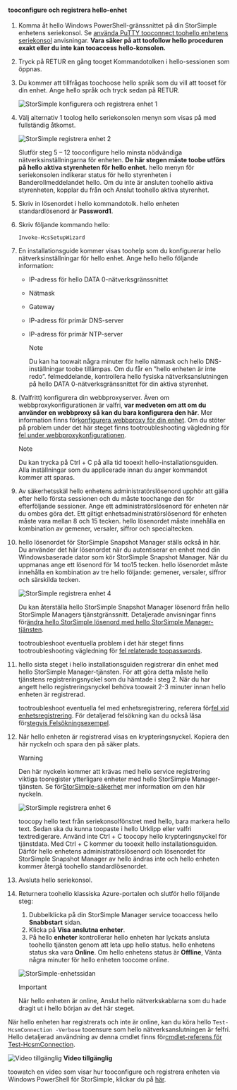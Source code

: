 <!--author=alkohli last changed: 12/01/15-->


#### <a name="tooconfigure-and-register-hello-device"></a>tooconfigure och registrera hello-enhet
1. Komma åt hello Windows PowerShell-gränssnittet på din StorSimple enhetens seriekonsol. Se [använda PuTTY tooconnect toohello enhetens seriekonsol](#use-putty-to-connect-to-the-device-serial-console) anvisningar. **Vara säker på att toofollow hello proceduren exakt eller du inte kan tooaccess hello-konsolen.**
2. Tryck på RETUR en gång tooget Kommandotolken i hello-sessionen som öppnas. 
3. Du kommer att tillfrågas toochoose hello språk som du vill att tooset för din enhet. Ange hello språk och tryck sedan på RETUR. 
   
    ![StorSimple konfigurera och registrera enhet 1](./media/storsimple-configure-and-register-device/HCS_RegisterYourDevice1-include.png)
4. Välj alternativ 1 toolog hello seriekonsolen menyn som visas på med fullständig åtkomst. 
   
    ![StorSimple registrera enhet 2](./media/storsimple-configure-and-register-device/HCS_RegisterYourDevice2-include.png)
   
     Slutför steg 5 – 12 tooconfigure hello minsta nödvändiga nätverksinställningarna för enheten. **De här stegen måste toobe utförs på hello aktiva styrenheten för hello enhet.** hello menyn för seriekonsolen indikerar status för hello styrenheten i Banderollmeddelandet hello. Om du inte är ansluten toohello aktiva styrenheten, kopplar du från och Anslut toohello aktiva styrenhet.
5. Skriv in lösenordet i hello kommandotolk. hello enheten standardlösenord är **Password1**.
6. Skriv följande kommando hello:
   
     `Invoke-HcsSetupWizard` 
7. En installationsguide kommer visas toohelp som du konfigurerar hello nätverksinställningar för hello enhet. Ange hello hello följande information: 
   
   * IP-adress för hello DATA 0-nätverksgränssnittet
   * Nätmask
   * Gateway
   * IP-adress för primär DNS-server
   * IP-adress för primär NTP-server
     
     > [!NOTE]
     > Du kan ha toowait några minuter för hello nätmask och hello DNS-inställningar toobe tillämpas. Om du får en ”hello enheten är inte redo”. felmeddelande, kontrollera hello fysiska nätverksanslutningen på hello DATA 0-nätverksgränssnittet för din aktiva styrenhet.
     > 
     > 
8. (Valfritt) konfigurera din webbproxyserver. Även om webbproxykonfigurationen är valfri, **var medveten om att om du använder en webbproxy så kan du bara konfigurera den här**. Mer information finns för[konfigurera webbproxy för din enhet](../articles/storsimple/storsimple-configure-web-proxy.md). Om du stöter på problem under det här steget finns tootroubleshooting vägledning för [fel under webbproxykonfigurationen](../articles/storsimple/storsimple-troubleshoot-deployment.md#errors-during-the-optional-web-proxy-settings).

     > [!NOTE]
     > Du kan trycka på Ctrl + C på alla tid tooexit hello-installationsguiden. Alla inställningar som du applicerade innan du anger kommandot kommer att sparas.

1. Av säkerhetsskäl hello enhetens administratörslösenord upphör att gälla efter hello första sessionen och du måste toochange den för efterföljande sessioner. Ange ett administratörslösenord för enheten när du ombes göra det. Ett giltigt enhetsadministratörslösenord för enheten måste vara mellan 8 och 15 tecken. hello lösenordet måste innehålla en kombination av gemener, versaler, siffror och specialtecken.
2. hello lösenordet för StorSimple Snapshot Manager ställs också in här. Du använder det här lösenordet när du autentiserar en enhet med din Windowsbaserade dator som kör StorSimple Snapshot Manager. När du uppmanas ange ett lösenord för 14 too15 tecken. hello lösenordet måste innehålla en kombination av tre hello följande: gemener, versaler, siffror och särskilda tecken. 
   
   ![StorSimple registrera enhet 4](./media/storsimple-configure-and-register-device/HCS_RegisterYourDevice4-include.png)
   
   Du kan återställa hello StorSimple Snapshot Manager lösenord från hello StorSimple Managers tjänstgränssnitt. Detaljerade anvisningar finns för[ändra hello StorSimple lösenord med hello StorSimple Manager-tjänsten](../articles/storsimple/storsimple-change-passwords.md).
   
   tootroubleshoot eventuella problem i det här steget finns tootroubleshooting vägledning för [fel relaterade toopasswords](../articles/storsimple/storsimple-troubleshoot-deployment.md#errors-related-to-device-administrator-and-storsimple-snapshot-manager-passwords).
3. hello sista steget i hello installationsguiden registrerar din enhet med hello StorSimple Manager-tjänsten. För att göra detta måste hello tjänstens registreringsnyckel som du hämtade i steg 2. När du har angett hello registreringsnyckel behöva toowait 2-3 minuter innan hello enheten är registrerad.
   
   tootroubleshoot eventuella fel med enhetsregistrering, referera för[fel vid enhetsregistrering](../articles/storsimple/storsimple-troubleshoot-deployment.md#errors-during-device-registration). För detaljerad felsökning kan du också läsa för[stegvis Felsökningsexempel](../articles/storsimple/storsimple-troubleshoot-deployment.md#step-by-step-storsimple-troubleshooting-example).
4. När hello enheten är registrerad visas en krypteringsnyckel. Kopiera den här nyckeln och spara den på säker plats.
   
   > [!WARNING]
   > Den här nyckeln kommer att krävas med hello service registrering viktiga tooregister ytterligare enheter med hello StorSimple Manager-tjänsten. Se för[StorSimple-säkerhet](../articles/storsimple/storsimple-security.md) mer information om den här nyckeln.
   > 
   > 
   
    ![StorSimple registrera enhet 6](./media/storsimple-configure-and-register-device/HCS_RegisterYourDevice6-include.png)
   
    toocopy hello text från seriekonsolfönstret med hello, bara markera hello text. Sedan ska du kunna toopaste i hello Urklipp eller valfri textredigerare. Använd inte Ctrl + C toocopy hello krypteringsnyckel för tjänstdata. Med Ctrl + C kommer du tooexit hello installationsguiden. Därför hello enhetens administratörslösenord och lösenordet för StorSimple Snapshot Manager av hello ändras inte och hello enheten kommer återgå toohello standardlösenordet.
5. Avsluta hello seriekonsol.
6. Returnera toohello klassiska Azure-portalen och slutför hello följande steg:
   
   1. Dubbelklicka på din StorSimple Manager service tooaccess hello **Snabbstart** sidan.
   2. Klicka på **Visa anslutna enheter**.
   3. På hello **enheter** kontrollerar hello enheten har lyckats ansluta toohello tjänsten genom att leta upp hello status. hello enhetens status ska vara **Online**. Om hello enhetens status är **Offline**, Vänta några minuter för hello enheten toocome online.
   
   ![StorSimple-enhetssidan](./media/storsimple-configure-and-register-device/HCS_DevicesPageM-include.png) 
   
   > [!IMPORTANT]
   > När hello enheten är online, Anslut hello nätverkskablarna som du hade dragit ut i hello början av det här steget.
   > 
   > 

När hello enheten har registrerats och inte är online, kan du köra hello `Test-HcsmConnection -Verbose` tooensure som hello nätverksanslutningen är felfri. Hello detaljerad användning av denna cmdlet finns för[cmdlet-referens för Test-HcsmConnection](https://technet.microsoft.com/library/dn715782.aspx).

![Video tillgänglig](./media/storsimple-configure-and-register-device/Video_icon.png) **Video tillgänglig**

toowatch en video som visar hur tooconfigure och registrera enheten via Windows PowerShell för StorSimple, klickar du på [här](https://azure.microsoft.com/documentation/videos/initialize-the-storsimple-appliance/).

